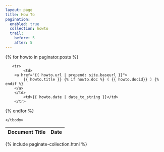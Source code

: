 ```yaml
---
layout: page
title: How To 
pagination: 
  enabled: true
  collection: howto
  trail: 
    before: 5
    after: 5
---
```


<table class="uk-table uk-table-responsive">
    <thead>
        <tr>
            <th>Document Title</th>
            <th>Date</th>
        </tr>
    </thead>
    <tbody>

{% for howto in paginator.posts %}

       <tr>
            <td>
		<a href="{{ howto.url | prepend: site.baseurl }}"> 
		    {{ howto.title }} {% if howto.doc %} ( {{ howto.docid}} ) {% endif %}
		</a>
	    </td>
            <td>{{ howto.date | date_to_string }}</td>
        </tr>

{% endfor %}

    </tbody>
</table>

{% include paginate-collection.html %}
